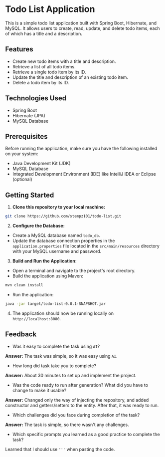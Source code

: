 # Todo List Application

This is a simple todo list application built with Spring Boot, Hibernate, and MySQL. It allows users to create, read, update, and delete todo items, each of which has a title and a description.

## Features

- Create new todo items with a title and description.
- Retrieve a list of all todo items.
- Retrieve a single todo item by its ID.
- Update the title and description of an existing todo item.
- Delete a todo item by its ID.

## Technologies Used

- Spring Boot
- Hibernate (JPA)
- MySQL Database

## Prerequisites

Before running the application, make sure you have the following installed on your system:

- Java Development Kit (JDK)
- MySQL Database
- Integrated Development Environment (IDE) like IntelliJ IDEA or Eclipse (optional)

## Getting Started

1. **Clone this repository to your local machine:**

```bash
git clone https://github.com/stempz101/todo-list.git
```

2. **Configure the Database:**

- Create a MySQL database named `todo_db`.
- Update the database connection properties in the `application.properties` file located in the `src/main/resources` directory with your MySQL username and password.

3. **Build and Run the Application:**

- Open a terminal and navigate to the project's root directory.
- Build the application using Maven:

```bash
mvn clean install
```

- Run the application:
```bash
java -jar target/todo-list-0.0.1-SNAPSHOT.jar
```

4. The application should now be running locally on `http://localhost:8080`.

## Feedback

- Was it easy to complete the task using `AI`?

**Answer:** The task was simple, so it was easy using `AI`.

- How long did task take you to complete?

**Answer:** About 30 minutes to set up and implement the project.

- Was the code ready to run after generation? What did you have to change to make it usable?

**Answer:** Changed only the way of injecting the repository, and added constructor and getters/setters to the entity. After that, it was ready to run.

- Which challenges did you face during completion of the task?

**Answer:** The task is simple, so there wasn't any challenges.

- Which specific prompts you learned as a good practice to complete the task?

Learned that I should use `'''` when pasting the code.
